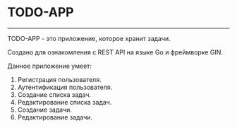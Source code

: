 # TODO-APP

---

TODO-APP - это приложение, которое хранит задачи.

Создано для ознакомления с REST API на языке Go и фреймворке GIN.

Данное приложение умеет:

1. Регистрация пользователя.
2. Аутентификация пользователя.
3. Создание списка задач.
4. Редактирование списка задач.
5. Создание задачи.
6. Редактирование задачи.
